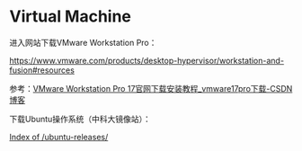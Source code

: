 # Virtual Machine

进入网站下载VMware Workstation Pro：

https://www.vmware.com/products/desktop-hypervisor/workstation-and-fusion#resources

参考：[VMware Workstation Pro 17官网下载安装教程_vmware17pro下载-CSDN博客](https://blog.csdn.net/air__j/article/details/142798842)

下载Ubuntu操作系统（中科大镜像站）：

[Index of /ubuntu-releases/](https://mirrors.ustc.edu.cn/ubuntu-releases/)

